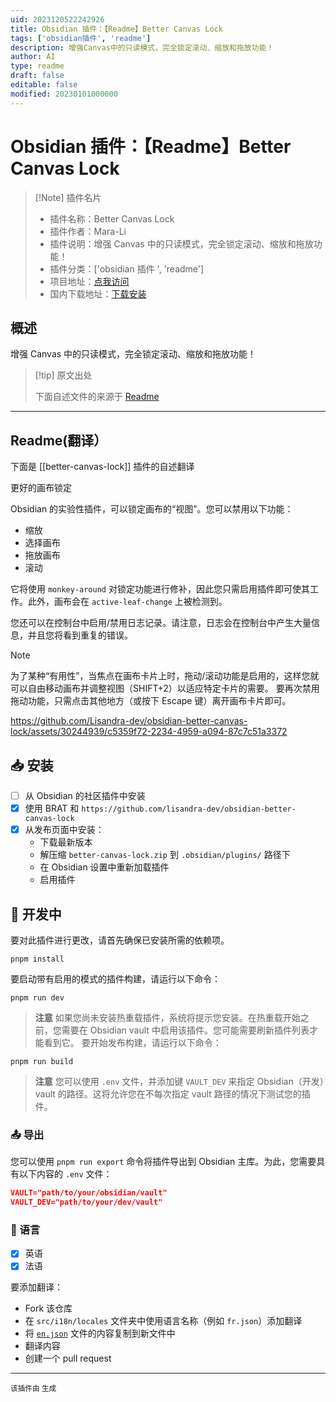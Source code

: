 ```yaml
---
uid: 2023120522242926
title: Obsidian 插件：【Readme】Better Canvas Lock
tags: ['obsidian插件', 'readme']
description: 增强Canvas中的只读模式，完全锁定滚动、缩放和拖放功能！
author: AI
type: readme
draft: false
editable: false
modified: 20230101000000
---
```


# Obsidian 插件：【Readme】Better Canvas Lock

> [!Note] 插件名片
> - 插件名称：Better Canvas Lock
> - 插件作者：Mara-Li
> - 插件说明：增强 Canvas 中的只读模式，完全锁定滚动、缩放和拖放功能！
> - 插件分类：['obsidian 插件 ', 'readme']
> - 项目地址：[点我访问](https://github.com/lisandra-dev/obsidian-better-canvas-lock)
> - 国内下载地址：[下载安装](https://pkmer.cn/products/plugin/pluginMarket/?better-canvas-lock)

## 概述

增强 Canvas 中的只读模式，完全锁定滚动、缩放和拖放功能！

> [!tip] 原文出处
>
>下面自述文件的来源于 [Readme](https://ghproxy.net/https://raw.githubusercontent.com/Lisandra-dev/obsidian-better-canvas-lock/master/README.md)

---

## Readme(翻译）

下面是 [[better-canvas-lock]] 插件的自述翻译

更好的画布锁定

Obsidian 的实验性插件，可以锁定画布的“视图”。您可以禁用以下功能：

- 缩放
- 选择画布
- 拖放画布
- 滚动

它将使用 `monkey-around` 对锁定功能进行修补，因此您只需启用插件即可使其工作。此外，画布会在 `active-leaf-change` 上被检测到。

您还可以在控制台中启用/禁用日志记录。请注意，日志会在控制台中产生大量信息，并且您将看到重复的错误。

> [!NOTE]
> 为了某种“有用性”，当焦点在画布卡片上时，拖动/滚动功能是启用的，这样您就可以自由移动画布并调整视图（SHIFT+2）以适应特定卡片的需要。
> 要再次禁用拖动功能，只需点击其他地方（或按下 Escape 键）离开画布卡片即可。

<https://github.com/Lisandra-dev/obsidian-better-canvas-lock/assets/30244939/c5359f72-2234-4959-a094-87c7c51a3372>

## 📥 安装

- [ ] 从 Obsidian 的社区插件中安装
- [x] 使用 BRAT 和 `https://github.com/lisandra-dev/obsidian-better-canvas-lock`
- [x] 从发布页面中安装：
  - 下载最新版本
  - 解压缩 `better-canvas-lock.zip` 到 `.obsidian/plugins/` 路径下
  - 在 Obsidian 设置中重新加载插件
  - 启用插件

## 🤖 开发中

要对此插件进行更改，请首先确保已安装所需的依赖项。

```
pnpm install
```

要启动带有启用的模式的插件构建，请运行以下命令：

```
pnpm run dev
```

> **注意**
> 如果您尚未安装热重载插件，系统将提示您安装。在热重载开始之前，您需要在 Obsidian vault 中启用该插件。您可能需要刷新插件列表才能看到它。
> 要开始发布构建，请运行以下命令：

```
pnpm run build
```

> **注意**
> 您可以使用 `.env` 文件，并添加键 `VAULT_DEV` 来指定 Obsidian（开发）vault 的路径。这将允许您在不每次指定 vault 路径的情况下测试您的插件。

### 📤 导出

您可以使用 `pnpm run export` 命令将插件导出到 Obsidian 主库。为此，您需要具有以下内容的 `.env` 文件：

```json
VAULT="path/to/your/obsidian/vault"
VAULT_DEV="path/to/your/dev/vault"
```

### 🎼 语言

- [x] 英语
- [x] 法语

要添加翻译：

- Fork 该仓库
- 在 `src/i18n/locales` 文件夹中使用语言名称（例如 `fr.json`）添加翻译
- 将 [`en.json`](./src/i18n/locales/en.json) 文件的内容复制到新文件中
- 翻译内容
- 创建一个 pull request

---

<sub>该插件由 生成</sub>
